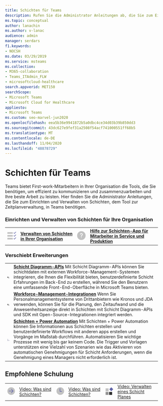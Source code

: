 ```yaml
---
title: Schichten für Teams
description: Rufen Sie die Administrator Anleitungen ab, die Sie zum Einrichten und Verwalten von Schichten, dem Tool zur Zeitplanverwaltung, in Teams benötigen.
ms.topic: conceptual
author: lanachin
ms.author: v-lanac
audience: admin
manager: serdars
f1.keywords:
- NOCSH
ms.date: 03/29/2019
ms.service: msteams
ms.collection:
- M365-collaboration
- Teams_ITAdmin_FLW
- microsoftcloud-healthcare
search.appverid: MET150
searchScope:
- Microsoft Teams
- Microsoft Cloud for Healthcare
appliesto:
- Microsoft Teams
ms.custom: seo-marvel-jun2020
ms.openlocfilehash: eea5b36e9941872b5a0dbc4ce34d03b39b850dd3
ms.sourcegitcommit: 43dc627e9fef31a2508f54acf741000551ff68b5
ms.translationtype: MT
ms.contentlocale: de-DE
ms.lasthandoff: 11/04/2020
ms.locfileid: "48878729"
---
```

# <a name="shifts-for-teams"></a>Schichten für Teams

Teams bietet First-work-Mitarbeitern in Ihrer Organisation die Tools, die Sie benötigen, um effizient zu kommunizieren und zusammenzuarbeiten und Ihre beste Arbeit zu leisten. Hier finden Sie die Administrator Anleitungen, die Sie zum Einrichten und Verwalten von Schichten, dem Tool zur Zeitplanverwaltung, in Teams benötigen.

### <a name="set-up-and-manage-shifts-for-your-organization"></a>Einrichten und Verwalten von Schichten für Ihre Organisation

|               |               |               |               |
| ------------- | ------------- | ------------- | ------------- |
|![Aufgaben-Checkliste – Planung – Teams](../media/task-checklist-planning-teams-small.svg) | **[Verwalten von Schichten in Ihrer Organisation](/microsoftteams/expand-teams-across-your-org/shifts/manage-the-shifts-app-for-your-organization-in-teams)** |![Design](../media/Help-small.svg)  | **[Hilfe zur Schichten-App für Mitarbeiter in Service und Produktion](https://support.office.com/article/apps-and-services-cc1fba57-9900-4634-8306-2360a40c665b#PickTab=Specific_apps)** |

### <a name="shifts-extensions"></a>Verschiebt Erweiterungen

|               |               |
| ------------- | ------------- |
| ![API](../media/api-small.svg) | **[Schicht Diagramm-APIs](/graph/api/resources/shift?view=graph-rest-1.0)** Mit Schicht Diagramm-APIs können Sie schichtdaten mit externen Workforce-Management-Systemen integrieren, die Ihnen die Flexibilität bieten, benutzerdefinierte Schicht Erfahrungen im Back-End zu erstellen, während Sie den Benutzern eine umfassende Front-End-Oberfläche in Microsoft Teams bieten.             |
| ![API](../media/api-small.svg) | **[Workforce-Management-Integrationen](https://github.com/OfficeDev/Microsoft-Teams-Shifts-WFM-Connectors)** Wenn Sie Personalmanagementsysteme von Drittanbietern wie Kronos und JDA verwenden, können Sie für die Planung, den Zeitaufwand und die Anwesenheitsanzeige direkt in Schichten mit Schicht Diagramm-APIs und SDK mit Open-Source-Integrationen integriert werden. |
| ![API](../media/process-flow-teams-small.svg) | **[Schichten + Power Automation](https://github.com/OfficeDev/Microsoft-Teams-Shifts-Power-Automate-Templates)** Mit Schichten + Power Automation können Sie Informationen aus Schichten erstellen und benutzerdefinierte Workflows mit anderen apps erstellen und Vorgänge im Maßstab durchführen. Automatisieren Sie wichtige Prozesse mit wenig bis gar keinem Code. Die Trigger und Vorlagen unterstützen eine Vielzahl von Szenarien wie das Aktivieren von automatischen Genehmigungen für Schicht Anforderungen, wenn die Genehmigung eines Managers nicht erforderlich ist. |

## <a name="featured-training"></a>Empfohlene Schulung

|               |               |               |               |               |               |
| ------------- | ------------- | ------------- | ------------- | ------------- | ------------- |
| ![Pfeil-rechts-2-Teams](../media/arrow-right-2-teams-small.svg)  |  [Video: Was sind Schichten?](https://support.office.com/article/what-is-shifts-f8efe6e4-ddb3-4d23-b81b-bb812296b821) |![Clock-Teams](../media/clock-teams-small.svg)  |  [Video: Was sind Schichten?](https://support.office.com/article/create-a-shifts-schedule-2b94ca38-36db-4a1c-8fee-f8f0fec9a984) |![Blöcke – Teams](../media/blocks-teams-small.svg)  |  [Video: Verwalten eines Schicht Planes](https://support.office.com/article/manage-a-shifts-schedule-63acda7b-ea39-441a-b1c6-c404a72e79f7) |
